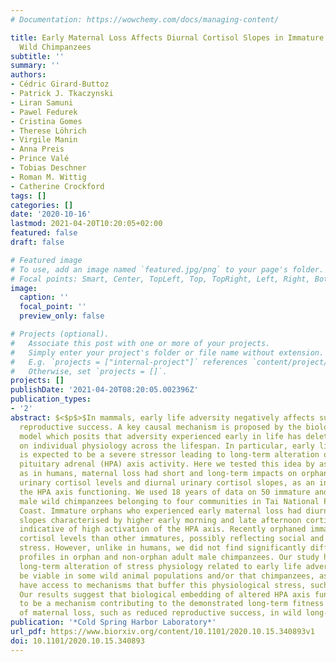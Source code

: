 ```yaml
---
# Documentation: https://wowchemy.com/docs/managing-content/

title: Early Maternal Loss Affects Diurnal Cortisol Slopes in Immature but Not Mature
  Wild Chimpanzees
subtitle: ''
summary: ''
authors:
- Cédric Girard-Buttoz
- Patrick J. Tkaczynski
- Liran Samuni
- Pawel Fedurek
- Cristina Gomes
- Therese Löhrich
- Virgile Manin
- Anna Preis
- Prince Valé
- Tobias Deschner
- Roman M. Wittig
- Catherine Crockford
tags: []
categories: []
date: '2020-10-16'
lastmod: 2021-04-20T10:20:05+02:00
featured: false
draft: false

# Featured image
# To use, add an image named `featured.jpg/png` to your page's folder.
# Focal points: Smart, Center, TopLeft, Top, TopRight, Left, Right, BottomLeft, Bottom, BottomRight.
image:
  caption: ''
  focal_point: ''
  preview_only: false

# Projects (optional).
#   Associate this post with one or more of your projects.
#   Simply enter your project's folder or file name without extension.
#   E.g. `projects = ["internal-project"]` references `content/project/deep-learning/index.md`.
#   Otherwise, set `projects = []`.
projects: []
publishDate: '2021-04-20T08:20:05.002396Z'
publication_types:
- '2'
abstract: $<$p$>$In mammals, early life adversity negatively affects survival and
  reproductive success. A key causal mechanism is proposed by the biological embedding
  model which posits that adversity experienced early in life has deleterious consequences
  on individual physiology across the lifespan. In particular, early life adversity
  is expected to be a severe stressor leading to long-term alteration of the hypothalamic
  pituitary adrenal (HPA) axis activity. Here we tested this idea by assessing whether,
  as in humans, maternal loss had short and long-term impacts on orphan chimpanzee
  urinary cortisol levels and diurnal urinary cortisol slopes, as an indicator of
  the HPA axis functioning. We used 18 years of data on 50 immature and 28 mature
  male wild chimpanzees belonging to four communities in Tai National Park, Ivory
  Coast. Immature orphans who experienced early maternal loss had diurnal cortisol
  slopes characterised by higher early morning and late afternoon cortisol levels
  indicative of high activation of the HPA axis. Recently orphaned immatures had higher
  cortisol levels than other immatures, possibly reflecting social and nutritional
  stress. However, unlike in humans, we did not find significantly different cortisol
  profiles in orphan and non-orphan adult male chimpanzees. Our study highlights that
  long-term alteration of stress physiology related to early life adversity may not
  be viable in some wild animal populations and/or that chimpanzees, as humans, may
  have access to mechanisms that buffer this physiological stress, such as adoption.
  Our results suggest that biological embedding of altered HPA axis function is unlikely
  to be a mechanism contributing to the demonstrated long-term fitness consequences
  of maternal loss, such as reduced reproductive success, in wild long-lived mammals.$<$/p$>$
publication: '*Cold Spring Harbor Laboratory*'
url_pdf: https://www.biorxiv.org/content/10.1101/2020.10.15.340893v1
doi: 10.1101/2020.10.15.340893
---
```

